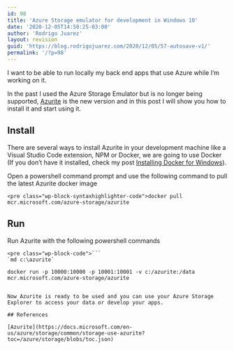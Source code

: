 ```yaml
---
id: 98
title: 'Azure Storage emulator for development in Windows 10'
date: '2020-12-05T14:50:25-03:00'
author: 'Rodrigo Juarez'
layout: revision
guid: 'https://blog.rodrigojuarez.com/2020/12/05/57-autosave-v1/'
permalink: '/?p=98'
---
```


I want to be able to run locally my back end apps that use Azure while I’m working on it.

In the past I used the Azure Storage Emulator but is no longer being supported, [Azurite](https://docs.microsoft.com/en-us/azure/storage/common/storage-use-azurite) is the new version and in this post I will show you how to install it and start using it.

## Install

There are several ways to install Azurite in your development machine like a Visual Studio Code extension, NPM or Docker, we are going to use Docker (If you don’t have it installed, check my post [Installing Docker for Windows](http://blog.rodrigojuarez.com/2020/12/02/installing-docker-for-windows-10/)).

Open a powershell command prompt and use the following command to pull the latest Azurite docker image

```
<pre class="wp-block-syntaxhighlighter-code">docker pull mcr.microsoft.com/azure-storage/azurite
```

## Run

Run Azurite with the following powershell commands

```
<pre class="wp-block-code">```
`md c:\azurite`

docker run -p 10000:10000 -p 10001:10001 -v c:/azurite:/data mcr.microsoft.com/azure-storage/azurite
```
```

Now Azurite is ready to be used and you can use your Azure Storage Explorer to access your data or develop your apps.

## References

[Azurite](https://docs.microsoft.com/en-us/azure/storage/common/storage-use-azurite?toc=/azure/storage/blobs/toc.json)